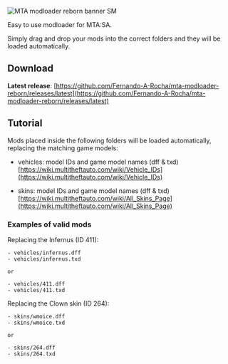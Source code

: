 ![MTA modloader reborn banner SM](https://github.com/Fernando-A-Rocha/mta-modloader-reborn/assets/34967844/d330016b-03e4-42a3-bd8b-bdb8793d25bc)

Easy to use modloader for MTA:SA.

Simply drag and drop your mods into the correct folders and they will be loaded automatically.

## Download

**Latest release**: [https://github.com/Fernando-A-Rocha/mta-modloader-reborn/releases/latest](https://github.com/Fernando-A-Rocha/mta-modloader-reborn/releases/latest)

## Tutorial
  
Mods placed inside the following folders will be loaded automatically, replacing the matching game models:
  
- vehicles: model IDs and game model names (dff & txd)
	[https://wiki.multitheftauto.com/wiki/Vehicle_IDs](https://wiki.multitheftauto.com/wiki/Vehicle_IDs)

- skins: model IDs and game model names (dff & txd)
	[https://wiki.multitheftauto.com/wiki/All_Skins_Page](https://wiki.multitheftauto.com/wiki/All_Skins_Page)

### Examples of valid mods
  
Replacing the Infernus (ID 411):

	- vehicles/infernus.dff
	- vehicles/infernus.txd
	
	or
	
	- vehicles/411.dff
	- vehicles/411.txd
	
	
Replacing the Clown skin (ID 264):

	- skins/wmoice.dff
	- skins/wmoice.txd
	
	or

	- skins/264.dff
	- skins/264.txd
